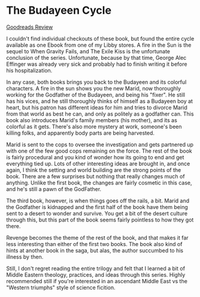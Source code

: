 # The Budayeen Cycle
[Goodreads Review](https://www.goodreads.com/review/show/6805606087)

I couldn't find individual checkouts of these book, but found the entire cycle available as one Ebook from one of my Libby stores. A fire in the Sun is the sequel to When Gravity Fails, and The Exile Kiss is the unfortunate conclusion of the series. Unfortunate, because by that time, George Alec Effinger was already very sick and probably had to finish writing it before his hospitalization.

In any case, both books brings you back to the Budayeen and its colorful characters. A fire in the sun shows you the new Marid, now thoroughly working for the Godfather of the Budayeen, and being his "fixer". He still has his vices, and he still thoroughly thinks of himself as a Budayeen boy at heart, but his patron has different ideas for him and tries to divorce Marid from that world as best he can, and only as politely as a godfather can. This book also introduces Marid's family members (his mother), and its as colorful as it gets. There's also more mystery at work, someone's been killing folks, and apparently body parts are being harvested.

Marid is sent to the cops to oversee the investigation and gets partnered up with one of the few good cops remaining on the force. The rest of the book is fairly procedural and you kind of wonder how its going to end and get everything tied up. Lots of other interesting ideas are brought in, and once again, I think the setting and world building are the strong points of the book. There are a few surprises but nothing that really changes much of anything. Unlike the first book, the changes are fairly cosmetic in this case, and he's still a pawn of the GodFather.

The third book, however, is when things goes off the rails, a bit. Marid and the Godfather is kidnapped and the first half of the book have them being sent to a desert to wonder and survive. You get a bit of the desert culture through this, but this part of the book seems fairly pointless to how they got there.

Revenge becomes the theme of the rest of the book, and that makes it far less interesting than either of the first two books. The book also kind of hints at another book in the saga, but alas, the author succumbed to his illness by then.

Still, I don't regret reading the entire trilogy and felt that I learned a bit of Middle Eastern theology, practices, and ideas through this series. Highly recommended still if you're interested in an ascendant Middle East vs the "Western triumphs" style of science ficition.